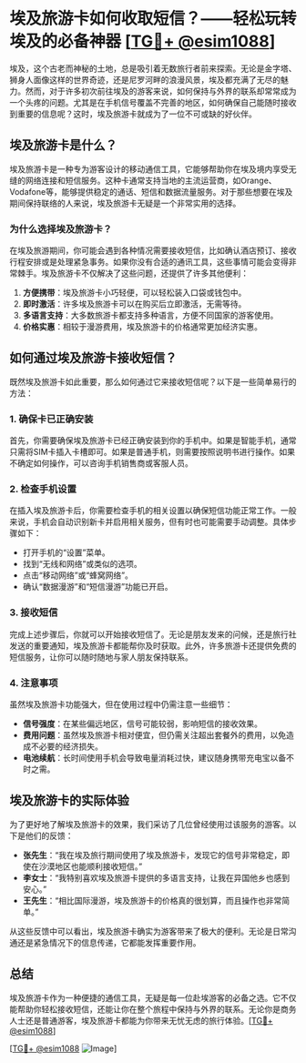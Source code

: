 # 埃及旅游卡如何收取短信？——轻松玩转埃及的必备神器 [[TG💪+ @esim1088](https://t.me/s/esim1088)]

埃及，这个古老而神秘的土地，总是吸引着无数旅行者前来探索。无论是金字塔、狮身人面像这样的世界奇迹，还是尼罗河畔的浪漫风景，埃及都充满了无尽的魅力。然而，对于许多初次前往埃及的游客来说，如何保持与外界的联系却常常成为一个头疼的问题。尤其是在手机信号覆盖不完善的地区，如何确保自己能随时接收到重要的信息呢？这时，埃及旅游卡就成为了一位不可或缺的好伙伴。

## 埃及旅游卡是什么？

埃及旅游卡是一种专为游客设计的移动通信工具，它能够帮助你在埃及境内享受无缝的网络连接和短信服务。这种卡通常支持当地的主流运营商，如Orange、Vodafone等，能够提供稳定的通话、短信和数据流量服务。对于那些想要在埃及期间保持联络的人来说，埃及旅游卡无疑是一个非常实用的选择。

### 为什么选择埃及旅游卡？

在埃及旅游期间，你可能会遇到各种情况需要接收短信，比如确认酒店预订、接收行程安排或是处理紧急事务。如果你没有合适的通讯工具，这些事情可能会变得非常棘手。埃及旅游卡不仅解决了这些问题，还提供了许多其他便利：

1. **方便携带**：埃及旅游卡小巧轻便，可以轻松装入口袋或钱包中。
2. **即时激活**：许多埃及旅游卡可以在购买后立即激活，无需等待。
3. **多语言支持**：大多数旅游卡都支持多种语言，方便不同国家的游客使用。
4. **价格实惠**：相较于漫游费用，埃及旅游卡的价格通常更加经济实惠。

## 如何通过埃及旅游卡接收短信？

既然埃及旅游卡如此重要，那么如何通过它来接收短信呢？以下是一些简单易行的方法：

### 1. 确保卡已正确安装

首先，你需要确保埃及旅游卡已经正确安装到你的手机中。如果是智能手机，通常只需将SIM卡插入卡槽即可。如果是普通手机，则需要按照说明书进行操作。如果不确定如何操作，可以咨询手机销售商或客服人员。

### 2. 检查手机设置

在插入埃及旅游卡后，你需要检查手机的相关设置以确保短信功能正常工作。一般来说，手机会自动识别新卡并启用相关服务，但有时也可能需要手动调整。具体步骤如下：

- 打开手机的“设置”菜单。
- 找到“无线和网络”或类似的选项。
- 点击“移动网络”或“蜂窝网络”。
- 确认“数据漫游”和“短信漫游”功能已开启。

### 3. 接收短信

完成上述步骤后，你就可以开始接收短信了。无论是朋友发来的问候，还是旅行社发送的重要通知，埃及旅游卡都能帮你及时获取。此外，许多旅游卡还提供免费的短信服务，让你可以随时随地与家人朋友保持联系。

### 4. 注意事项

虽然埃及旅游卡功能强大，但在使用过程中仍需注意一些细节：

- **信号强度**：在某些偏远地区，信号可能较弱，影响短信的接收效果。
- **费用问题**：虽然埃及旅游卡相对便宜，但仍需关注超出套餐外的费用，以免造成不必要的经济损失。
- **电池续航**：长时间使用手机会导致电量消耗过快，建议随身携带充电宝以备不时之需。

## 埃及旅游卡的实际体验

为了更好地了解埃及旅游卡的效果，我们采访了几位曾经使用过该服务的游客。以下是他们的反馈：

- **张先生**：“我在埃及旅行期间使用了埃及旅游卡，发现它的信号非常稳定，即使在沙漠地区也能顺利接收短信。”
- **李女士**：“我特别喜欢埃及旅游卡提供的多语言支持，让我在异国他乡也感到安心。”
- **王先生**：“相比国际漫游，埃及旅游卡的价格真的很划算，而且操作也非常简单。”

从这些反馈中可以看出，埃及旅游卡确实为游客带来了极大的便利。无论是日常沟通还是紧急情况下的信息传递，它都能发挥重要作用。

## 总结

埃及旅游卡作为一种便捷的通信工具，无疑是每一位赴埃游客的必备之选。它不仅能帮助你轻松接收短信，还能让你在整个旅程中保持与外界的联系。无论你是商务人士还是普通游客，埃及旅游卡都能为你带来无忧无虑的旅行体验。[[TG💪+ @esim1088](https://t.me/s/esim1088)]

[[TG💪+ @esim1088](https://t.me/s/esim1088) ![Image](https://i.postimg.cc/4NQfJmqS/Snipaste-2025-05-13-00-14-12.png)]